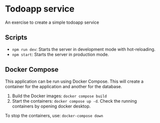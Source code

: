 # Todoapp service
An exercise to create a simple todoapp service

## Scripts

- `npm run dev`: Starts the server in development mode with hot-reloading.
- `npm start`: Starts the server in production mode.

## Docker Compose

This application can be run using Docker Compose. This will create a container for the application and another for the database.

1. Build the Docker images: `docker compose build`
2. Start the containers: `docker compose up -d`. Check the running containers by opening docker desktop.

To stop the containers, use: `docker-compose down`
